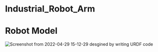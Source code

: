 # Industrial_Robot_Arm
# Robot Model
![Screenshot from 2022-04-29 15-12-29](https://user-images.githubusercontent.com/81301684/165951255-26d410d9-623c-494d-a911-d4b7c3f80bc7.png)
desgined by writing URDF code 
